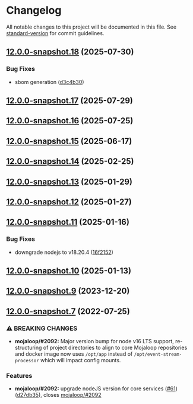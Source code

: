 # Changelog

All notable changes to this project will be documented in this file. See [standard-version](https://github.com/conventional-changelog/standard-version) for commit guidelines.

## [12.0.0-snapshot.18](https://github.com/mojaloop/event-stream-processor/compare/v12.0.0-snapshot.17...v12.0.0-snapshot.18) (2025-07-30)


### Bug Fixes

* sbom generation ([d3c4b30](https://github.com/mojaloop/event-stream-processor/commit/d3c4b3069477d461568d925bca9b3db605bef971))

## [12.0.0-snapshot.17](https://github.com/mojaloop/event-stream-processor/compare/v12.0.0-snapshot.16...v12.0.0-snapshot.17) (2025-07-29)

## [12.0.0-snapshot.16](https://github.com/mojaloop/event-stream-processor/compare/v12.0.0-snapshot.15...v12.0.0-snapshot.16) (2025-07-25)

## [12.0.0-snapshot.15](https://github.com/mojaloop/event-stream-processor/compare/v12.0.0-snapshot.14...v12.0.0-snapshot.15) (2025-06-17)

## [12.0.0-snapshot.14](https://github.com/mojaloop/event-stream-processor/compare/v12.0.0-snapshot.13...v12.0.0-snapshot.14) (2025-02-25)

## [12.0.0-snapshot.13](https://github.com/mojaloop/event-stream-processor/compare/v12.0.0-snapshot.12...v12.0.0-snapshot.13) (2025-01-29)

## [12.0.0-snapshot.12](https://github.com/mojaloop/event-stream-processor/compare/v12.0.0-snapshot.11...v12.0.0-snapshot.12) (2025-01-27)

## [12.0.0-snapshot.11](https://github.com/mojaloop/event-stream-processor/compare/v12.0.0-snapshot.10...v12.0.0-snapshot.11) (2025-01-16)


### Bug Fixes

* downgrade nodejs to v18.20.4 ([16f2152](https://github.com/mojaloop/event-stream-processor/commit/16f2152136f7486aa797d4e93adb778d2aec5aaa))

## [12.0.0-snapshot.10](https://github.com/mojaloop/event-stream-processor/compare/v12.0.0-snapshot.9...v12.0.0-snapshot.10) (2025-01-13)

## [12.0.0-snapshot.9](https://github.com/mojaloop/event-stream-processor/compare/v12.0.0-snapshot.8...v12.0.0-snapshot.9) (2023-12-20)

## [12.0.0-snapshot.7](https://github.com/mojaloop/event-stream-processor/compare/v12.0.0-snapshot.6...v12.0.0-snapshot.7) (2022-07-25)


### ⚠ BREAKING CHANGES

* **mojaloop/#2092:** Major version bump for node v16 LTS support, re-structuring of project directories to align to core Mojaloop repositories and docker image now uses `/opt/app` instead of `/opt/event-stream-processor` which will impact config mounts.

### Features

* **mojaloop/#2092:** upgrade nodeJS version for core services ([#61](https://github.com/mojaloop/event-stream-processor/issues/61)) ([d27db35](https://github.com/mojaloop/event-stream-processor/commit/d27db3501b415ca54d89e8389808dd11b9ca3ab3)), closes [mojaloop/#2092](https://github.com/mojaloop/project/issues/2092)
